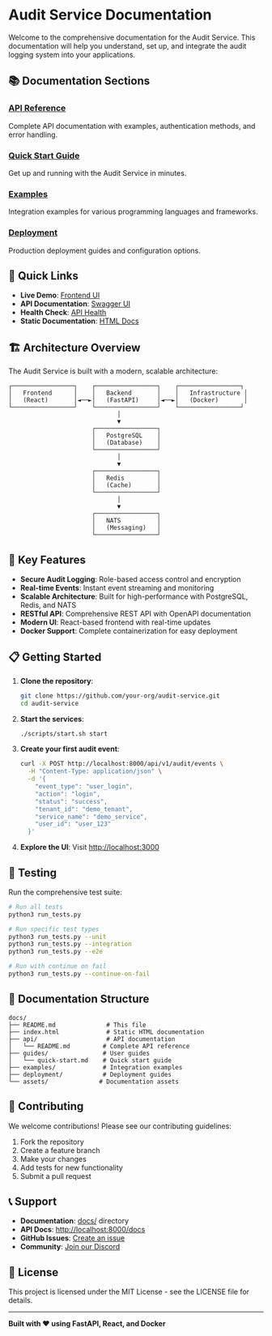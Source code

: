 # Audit Service Documentation

Welcome to the comprehensive documentation for the Audit Service. This documentation will help you understand, set up, and integrate the audit logging system into your applications.

## 📚 Documentation Sections

### [API Reference](api/README.md)
Complete API documentation with examples, authentication methods, and error handling.

### [Quick Start Guide](guides/quick-start.md)
Get up and running with the Audit Service in minutes.

### [Examples](examples/)
Integration examples for various programming languages and frameworks.

### [Deployment](deployment/)
Production deployment guides and configuration options.

## 🚀 Quick Links

- **Live Demo**: [Frontend UI](http://localhost:3000)
- **API Documentation**: [Swagger UI](http://localhost:8000/docs)
- **Health Check**: [API Health](http://localhost:8000/health/)
- **Static Documentation**: [HTML Docs](http://localhost:3000/docs)

## 🏗️ Architecture Overview

The Audit Service is built with a modern, scalable architecture:

```
┌─────────────────┐    ┌─────────────────┐    ┌─────────────────┐
│   Frontend      │    │   Backend       │    │   Infrastructure │
│   (React)       │◄──►│   (FastAPI)     │◄──►│   (Docker)       │
└─────────────────┘    └─────────────────┘    └─────────────────┘
                              │
                              ▼
                       ┌─────────────────┐
                       │   PostgreSQL    │
                       │   (Database)    │
                       └─────────────────┘
                              │
                              ▼
                       ┌─────────────────┐
                       │   Redis         │
                       │   (Cache)       │
                       └─────────────────┘
                              │
                              ▼
                       ┌─────────────────┐
                       │   NATS          │
                       │   (Messaging)   │
                       └─────────────────┘
```

## 🔧 Key Features

- **Secure Audit Logging**: Role-based access control and encryption
- **Real-time Events**: Instant event streaming and monitoring
- **Scalable Architecture**: Built for high-performance with PostgreSQL, Redis, and NATS
- **RESTful API**: Comprehensive REST API with OpenAPI documentation
- **Modern UI**: React-based frontend with real-time updates
- **Docker Support**: Complete containerization for easy deployment

## 📋 Getting Started

1. **Clone the repository**:
   ```bash
   git clone https://github.com/your-org/audit-service.git
   cd audit-service
   ```

2. **Start the services**:
   ```bash
   ./scripts/start.sh start
   ```

3. **Create your first audit event**:
   ```bash
   curl -X POST http://localhost:8000/api/v1/audit/events \
     -H "Content-Type: application/json" \
     -d '{
       "event_type": "user_login",
       "action": "login",
       "status": "success",
       "tenant_id": "demo_tenant",
       "service_name": "demo_service",
       "user_id": "user_123"
     }'
   ```

4. **Explore the UI**: Visit [http://localhost:3000](http://localhost:3000)

## 🧪 Testing

Run the comprehensive test suite:

```bash
# Run all tests
python3 run_tests.py

# Run specific test types
python3 run_tests.py --unit
python3 run_tests.py --integration
python3 run_tests.py --e2e

# Run with continue on fail
python3 run_tests.py --continue-on-fail
```

## 📖 Documentation Structure

```
docs/
├── README.md              # This file
├── index.html             # Static HTML documentation
├── api/                   # API documentation
│   └── README.md         # Complete API reference
├── guides/               # User guides
│   └── quick-start.md    # Quick start guide
├── examples/             # Integration examples
├── deployment/           # Deployment guides
└── assets/              # Documentation assets
```

## 🤝 Contributing

We welcome contributions! Please see our contributing guidelines:

1. Fork the repository
2. Create a feature branch
3. Make your changes
4. Add tests for new functionality
5. Submit a pull request

## 📞 Support

- **Documentation**: [docs/](docs/) directory
- **API Docs**: [http://localhost:8000/docs](http://localhost:8000/docs)
- **GitHub Issues**: [Create an issue](https://github.com/your-org/audit-service/issues)
- **Community**: [Join our Discord](https://discord.gg/audit-service)

## 📄 License

This project is licensed under the MIT License - see the LICENSE file for details.

---

**Built with ❤️ using FastAPI, React, and Docker**
